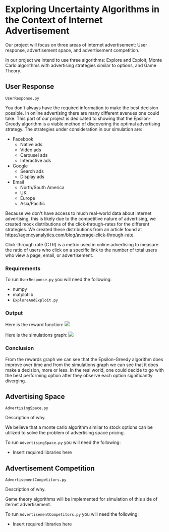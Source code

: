 # Exploring Uncertainty Algorithms in the Context of Internet Advertisement

Our project will focus on three areas of internet advertisement: User response, advertisement space, and advertisement competition.

In our project we intend to use three algorithms: Explore and Exploit, Monte Carlo algorithms with advertising strategies similar to options, and Game Theory. 


## User Response

```UserResponse.py```

You don't always have the required information to make the best decision possible. In online advertising there are many different avenues one could take. This part of our project is dedicated to showing that the Epsilon-Greedy algorithm is a viable method of discovering the optimal advertising strategy. The strategies under consideration in our simulation are:

* Facebook
  * Native ads
  * Video ads
  * Carousel ads
  * Interactive ads
* Google
  * Search ads
  * Display ads
* Email
  * North/South America
  * UK
  * Europe
  * Asia/Pacific

Because we don't have access to much real-world data about internet advertising, this is likely due to the competitive nature of advertising, we created mock distributions of the click-through-rates for the different strategies. We created these distributions from an article found at https://agencyanalytics.com/blog/average-click-through-rate.

Click-through rate (CTR) is a metric used in online advertising to measure the ratio of users who click on a specific link to the number of total users who view a page, email, or advertisement.

### Requirements

To run ```UserResponse.py``` you will need the following:

* numpy
* matplotlib
* ``ExploreAndExploit.py``

### Output
Here is the reward function: ![](images/reward.png)

Here is the simulations graph: ![](images/simulations.png)

### Conclusion
From the rewards graph we can see that the Epsilon-Greedy algorithm does improve over time and from the simulations graph we can see that it does make a decision, more or less. In the real world, one could decide to go with the best performing option after they observe each option significantly diverging.

## Advertising Space

```AdvertisingSpace.py```

Description of why.

We believe that a monte carlo algorithm similar to stock options can be utilized to solve the problem of advertising space pricing.

To run ```AdvertisingSpace.py``` you will need the following:

* Insert required libraries here


## Advertisement Competition

```AdvertisementCompetitors.py```

Description of why.

Game theory algorithms will be implemented for simulation of this side of iternet advertisement.

To run ```AdvertisementCompetitors.py``` you will need the following:

* Insert required libraries here